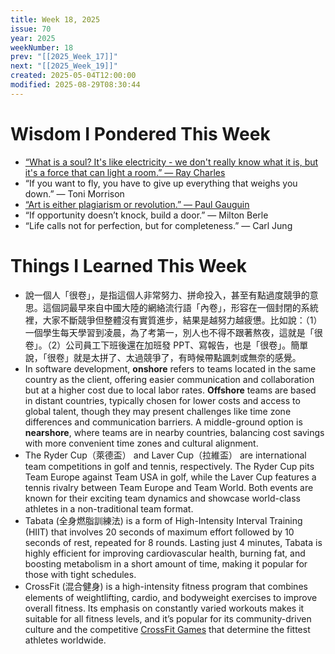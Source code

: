 ```yaml
---
title: Week 18, 2025
issue: 70
year: 2025
weekNumber: 18
prev: "[[2025_Week_17]]"
next: "[[2025_Week_19]]"
created: 2025-05-04T12:00:00
modified: 2025-08-29T08:30:44
---
```


# Wisdom I Pondered This Week

* [“What is a soul? It's like electricity - we don't really know what it is, but it's a force that can light a room.” — Ray Charles](https://www.brainyquote.com/quotes/ray_charles_167077)
* “If you want to fly, you have to give up everything that weighs you down.” — Toni Morrison
* [“Art is either plagiarism or revolution.” — Paul Gauguin](https://www.brainyquote.com/quotes/paul_gauguin_109850)
* “If opportunity doesn’t knock, build a door.” — Milton Berle
* “Life calls not for perfection, but for completeness.” — Carl Jung

# Things I Learned This Week

* 說一個人「很卷」，是指這個人非常努力、拼命投入，甚至有點過度競爭的意思。這個詞最早來自中國大陸的網絡流行語「內卷」，形容在一個封閉的系統裡，大家不斷競爭但整體沒有實質進步，結果是越努力越疲憊。比如說：（1）一個學生每天學習到凌晨，為了考第一，別人也不得不跟著熬夜，這就是「很卷」。（2）公司員工下班後還在加班發 PPT、寫報告，也是「很卷」。簡單說，「很卷」就是太拼了、太過競爭了，有時候帶點諷刺或無奈的感覺。
* In software development, **onshore** refers to teams located in the same country as the client, offering easier communication and collaboration but at a higher cost due to local labor rates. **Offshore** teams are based in distant countries, typically chosen for lower costs and access to global talent, though they may present challenges like time zone differences and communication barriers. A middle-ground option is **nearshore**, where teams are in nearby countries, balancing cost savings with more convenient time zones and cultural alignment.
* The Ryder Cup（萊德盃） and Laver Cup（拉維盃） are international team competitions in golf and tennis, respectively. The Ryder Cup pits Team Europe against Team USA in golf, while the Laver Cup features a tennis rivalry between Team Europe and Team World. Both events are known for their exciting team dynamics and showcase world-class athletes in a non-traditional team format.
* Tabata (全身燃脂訓練法) is a form of High-Intensity Interval Training (HIIT) that involves 20 seconds of maximum effort followed by 10 seconds of rest, repeated for 8 rounds. Lasting just 4 minutes, Tabata is highly efficient for improving cardiovascular health, burning fat, and boosting metabolism in a short amount of time, making it popular for those with tight schedules.
* CrossFit (混合健身) is a high-intensity fitness program that combines elements of weightlifting, cardio, and bodyweight exercises to improve overall fitness. Its emphasis on constantly varied workouts makes it suitable for all fitness levels, and it’s popular for its community-driven culture and the competitive [CrossFit Games](https://games.crossfit.com) that determine the fittest athletes worldwide.
